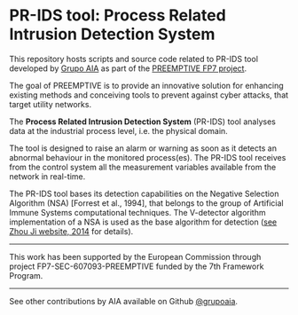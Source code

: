# PR-IDS tool: Process Related Intrusion Detection System

This repository hosts scripts and source code related to PR-IDS tool developed by [Grupo AIA](http://aia.es/) as part of the [PREEMPTIVE FP7 project](http://preemptive.eu).

The goal of PREEMPTIVE is to provide an innovative solution for enhancing existing methods and conceiving tools to prevent against cyber attacks, that target utility networks.

The **Process Related Intrusion Detection System** (PR-IDS) tool analyses data at the industrial process level, i.e. the physical domain.

The tool is designed to raise an alarm or warning as soon as it detects an abnormal behaviour in the monitored process(es). The PR-IDS tool receives from the control system all the measurement variables available from the network in real-time.

The PR-IDS tool bases its detection capabilities on the Negative Selection Algorithm (NSA) [Forrest et al., 1994], that belongs to the group of Artificial Immune Systems computational techniques.
The V-detector algorithm implementation of a NSA is used as the base algorithm for detection ([see Zhou Ji website, 2014](http://zhouji.net.s3-website-us-east-1.amazonaws.com/vdetector.html) for details).

----

This work has been supported by the European Commission through project FP7-SEC-607093-PREEMPTIVE funded by the 7th Framework Program.

----

See other contributions by AIA available on Github [\@grupoaia](https://github.com/grupoaia).